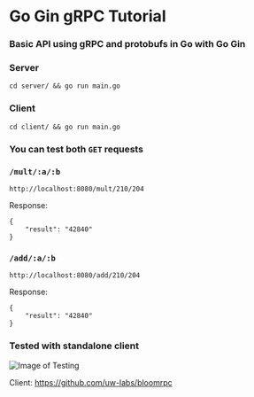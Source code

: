 # Go Gin gRPC Tutorial

### Basic API using gRPC and protobufs in Go with Go Gin

### Server

```
cd server/ && go run main.go
```

### Client

```
cd client/ && go run main.go
```

### You can test both `GET` requests

### `/mult/:a/:b`

```
http://localhost:8080/mult/210/204
```

Response:

```
{
    "result": "42840"
}
```

### `/add/:a/:b`

```
http://localhost:8080/add/210/204

```

Response:

```
{
    "result": "42840"
}
```

### Tested with standalone client

![Image of Testing](http://g.recordit.co/svCipAEVn0.gif)

Client: https://github.com/uw-labs/bloomrpc

